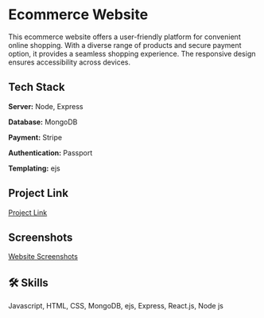 
# Ecommerce Website

This ecommerce website offers a user-friendly platform for convenient online shopping. With a diverse range of products and secure payment option, it provides a seamless shopping experience. The responsive design ensures accessibility across devices.


## Tech Stack

**Server:** Node, Express

**Database:** MongoDB

**Payment:** Stripe

**Authentication:** Passport

**Templating:** ejs



## Project Link 
[Project Link](https://ecommerce-k81t.onrender.com/)


## Screenshots

[Website Screenshots](https://drive.google.com/drive/folders/1TvjP8X-H6uLKRvka2-yxPsdZcw7KRj7R?usp=drive_link)

## 🛠 Skills
Javascript, HTML, CSS, MongoDB, ejs, Express, React.js, Node js 

